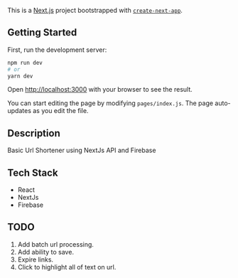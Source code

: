 This is a [Next.js](https://nextjs.org/) project bootstrapped with [`create-next-app`](https://github.com/vercel/next.js/tree/canary/packages/create-next-app).

## Getting Started

First, run the development server:

```bash
npm run dev
# or
yarn dev
```

Open [http://localhost:3000](http://localhost:3000) with your browser to see the result.

You can start editing the page by modifying `pages/index.js`. The page auto-updates as you edit the file.

## Description
Basic Url Shortener using NextJs API and Firebase

## Tech Stack
- React
- NextJs
- Firebase

## TODO
1. Add batch url processing.
1. Add ability to save.
1. Expire links.
1. Click to highlight all of text on url.
